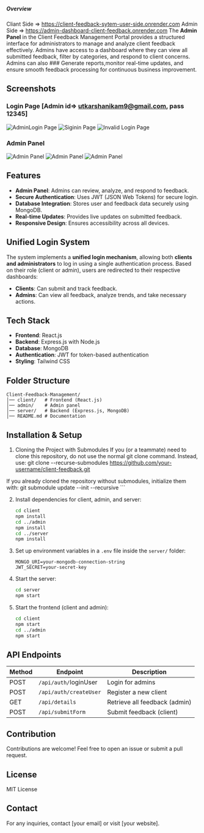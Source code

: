 ##### Overview
Cliant Side => https://client-feedback-sytem-user-side.onrender.com
Admin Side  => https://admin-dashboard-client-feedback.onrender.com
The **Admin Panel** 
in the Client Feedback Management Portal provides a structured interface for administrators to manage and analyze client feedback effectively. Admins have access to a dashboard where they can view all submitted feedback, filter by categories, and respond to client concerns. Admins can also ### Generate reports,monitor real-time updates, and ensure smooth feedback processing for continuous business improvement.
## Screenshots
### Login Page [Admin id=> utkarshanikam9@gmail.com, pass 12345]
![AdminLogin Page](Screenshots/Admn_Login.png)
![Siginin Page](Screenshots/Signup.png)
![Invalid Login Page](Screenshots/invalid.png)

### Admin Panel
![Admin Panel](Screenshots/DASHBOARD.png)
![Admin Panel](Screenshots/AdminDashboard.png)
![Admin Panel](Screenshots/AllReviews.png)

## Features
- **Admin Panel**: Admins can review, analyze, and respond to feedback.
- **Secure Authentication**: Uses JWT (JSON Web Tokens) for secure login.
- **Database Integration**: Stores user and feedback data securely using MongoDB.
- **Real-time Updates**: Provides live updates on submitted feedback.
- **Responsive Design**: Ensures accessibility across all devices.

## Unified Login System
The system implements a **unified login mechanism**, allowing both **clients and administrators** to log in using a single authentication process. Based on their role (client or admin), users are redirected to their respective dashboards:
- **Clients**: Can submit and track feedback.
- **Admins**: Can view all feedback, analyze trends, and take necessary actions.

## Tech Stack
- **Frontend**: React.js
- **Backend**: Express.js with Node.js
- **Database**: MongoDB
- **Authentication**: JWT for token-based authentication
- **Styling**: Tailwind CSS

## Folder Structure
```
Client-Feedback-Management/
│── client/   # Frontend (React.js)
│── admin/    # Admin panel
│── server/   # Backend (Express.js, MongoDB)
│── README.md # Documentation
```

## Installation & Setup
1. Cloning the Project with Submodules
If you (or a teammate) need to clone this repository, do not use the normal git clone command. Instead, use:
git clone --recurse-submodules https://github.com/your-username/client-feedback.git

If you already cloned the repository without submodules, initialize them with:
git submodule update --init --recursive   ```

2. Install dependencies for client, admin, and server:
   ```sh
   cd client
   npm install
   cd ../admin
   npm install
   cd ../server
   npm install
   ```

3. Set up environment variables in a `.env` file inside the `server/` folder:
   ```env
   MONGO_URI=your-mongodb-connection-string
   JWT_SECRET=your-secret-key
   ```

4. Start the server:
   ```sh
   cd server
   npm start
   ```

5. Start the frontend (client and admin):
   ```sh
   cd client
   npm start
   cd ../admin
   npm start
   ```

## API Endpoints
  | Method | Endpoint              | Description                   |
  |--------|-----------------------|-------------------------------|
  | POST   | `/api/auth/`loginUser | Login for admins               |
  | POST   | `/api/auth/createUser`| Register a new client        |
  | GET    | `/api/details`        | Retrieve all feedback (admin) |
  | POST   | `/api/submitForm`     | Submit feedback (client)      |


## Contribution
Contributions are welcome! Feel free to open an issue or submit a pull request.

## License
MIT License

## Contact
For any inquiries, contact [your email] or visit [your website].
